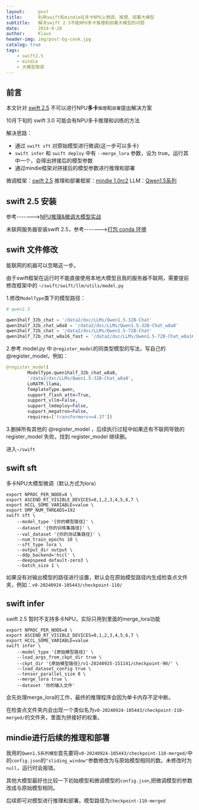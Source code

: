 ```yaml
---
layout:     post
title:      利用swift和mindie在多卡NPU上微调、推理、部署大模型
subtitle:   解决swift 2.5不能NPU多卡推理和部署大模型的问题
date:       2024-9-28
author:     Klaus
header-img: img/post-bg-cook.jpg
catalog: true
tags:
    - swift2.5
    - mindie
    - 大模型微调
---
```


## 前言

本文针对 [swift 2.5](https://github.com/modelscope/swift) 不可以进行NPU**多卡**`推理`和`部署`提出解决方案

10月下旬的 swift 3.0 可能会有NPU多卡推理和训练的方法

解决思路：

- 通过 `swift sft` 对原始模型进行微调(这一步可以多卡)
- `swift infer` 和 `swift deploy` 中有 `--merge_lora` 参数，设为 true。运行其中一个，会得出拼接后的模型参数
- 通过mindie框架对拼接后的模型参数进行推理和部署

微调框架：[swift 2.5](https://github.com/modelscope/swift)
推理和部署框架：[mindie 1.0rc2](https://www.hiascend.com/developer/ascendhub/detail/af85b724a7e5469ebd7ea13c3439d48f)
LLM：[Qwen1.5系列](https://modelscope.cn/organization/qwen?tab=model)

## swift 2.5 安装

参考------->[NPU推理&微调大模型实战](https://developer.aliyun.com/article/1503494)

未联网服务器安装swift 2.5，参考------->[打包 conda 环境](https://klaus-duan.github.io/2024/09/04/打包conda环境/)

## swift 文件修改

能联网的机器可以忽略这一步。

由于swift框架在运行时不能直接使用本地大模型且我的服务器不联网，需要提前修改框架中的 `~/swift/swift/llm/utils/model.py`

1.修改`ModelType`类下的模型路径：

```python
# qwen1.5

qwen1half_32b_chat = '/data2/dxc/LLMs/Qwen1.5-32B-Chat'
qwen1half_32b_chat_w8a8 = '/data2/dxc/LLMs/Qwen1.5-32B-Chat_w8a8'
qwen1half_72b_chat = '/data2/dxc/LLMs/Qwen1.5-72B-Chat'
qwen1half_72b_chat_w8a16_fast = '/data2/dxc/LLMs/Qwen1.5-72B-Chat_w8a16_fast'
```
2.参考 model.py 中 `@register_model`的同类型模型的写法，写自己的@register_model，例如：

```python
@register_model(
    	ModelType.qwen1half_32b_chat_w8a8,
    	'/data2/dxc/LLMs/Qwen1.5-32B-Chat_w8a8',
    	LoRATM.llama,
    	TemplateType.qwen,
    	support_flash_attn=True,
    	support_vllm=False,
    	support_lmdeploy=False,
    	support_megatron=False,
    	requires=['transformers>=4.37'])
```

3.删掉所有其他的 @register\_model ，后续执行过程中如果还有不联网导致的 register\_model 失败，找到 register\_model 继续删。

进入`~/swift`
## swift sft

多卡NPU大模型微调（默认方式为lora）

```shell
export NPROC_PER_NODE=8 \
export ASCEND_RT_VISIBLE_DEVICES=0,1,2,3,4,5,6,7 \
export HCCL_SOME_VARIABLE=value \
export OMP_NUM_THREADS=192
swift sft \
    --model_type '{你的模型路径}' \
    --dataset '{你的训练集路径}' \
    --val_dataset '{你的测试集路径}' \
    --num_train_epochs 10 \
    --sft_type lora \
    --output_dir output \
    --ddp_backend='hccl' \
    --deepspeed default-zero3 \
    --batch_size 1 \
```

如果没有对输出模型的路径进行设置，默认会在原始模型路径内生成检查点文件夹，例如：`v0-20240924-105443/checkpoint-110/`

## swift infer 

swift 2.5 暂时不支持多卡NPU，实际只用到里面的merge_lora功能

```shell
export NPROC_PER_NODE=8 \
export ASCEND_RT_VISIBLE_DEVICES=0,1,2,3,4,5,6,7 \
export HCCL_SOME_VARIABLE=value
swift infer \
    --model_type '{原始模型路径}' \
    --load_args_from_ckpt_dir true \
    --ckpt_dir '{原始模型路径}/v1-20240925-151141/checkpoint-90/' \
    --load_dataset_config true \
    --tensor_parallel_size 8 \
    --merge_lora true \
    --dataset '你的输入文件'
```

会先处理merge_lora的工作，最终的推理程序会因为单卡内存不足中断。

在检查点文件夹内会出现一个类似名为`v0-20240924-105443/checkpoint-110-merged/`的文件夹，里面为拼接好的权重。

## mindie进行后续的推理和部署

我用的`Qwen1.5系列模型`首先要将`v0-20240924-105443/checkpoint-110-merged/`中的`config.json`的`"sliding_window"`参数修改为与原始模型相同的数。未修改时为`null`，运行时会报错。

其他大模型最好也比较一下初始模型和微调模型的`config.json`,把微调模型的参数改成与原始模型相同。

后续即可对模型进行推理和部署。模型路径为`checkpoint-110-merged`

